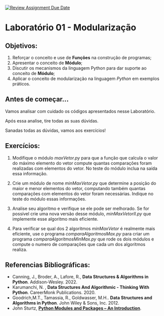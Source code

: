 [![Review Assignment Due Date](https://classroom.github.com/assets/deadline-readme-button-22041afd0340ce965d47ae6ef1cefeee28c7c493a6346c4f15d667ab976d596c.svg)](https://classroom.github.com/a/eebz67uX)
# Laboratório 01 - Modularização

## Objetivos:

1. Reforçar o conceito e use de **Funções** na construção de programas;
2. Apresentar o conceito de **Módulo**;
3. Discutir os mecanismos da linguagem Python para dar suporte ao conceito de **Módulo**;
4. Aplicar o conceito de modularização na linguagem *Python* em exemplos práticos.

## Antes de começar...

Vamos analisar com cuidado os códigos apresentados nesse Laboratório. 

Após essa analise, tire todas as suas dúvidas. 

Sanadas todas as dúvidas, vamos aos exercícios!

## Exercícios:

1. Modifique o módulo *maxVetor.py* para que a função que calcula o valor do máximo elemento do vetor compute quantas comparações foram realizadas com elementos do vetor. No teste do módulo inclua na saída essa informação. 

2. Crie um módulo de nome *minMaxVetor.py* que determine a posição do maior e menor elementos do vetor, computando também quantas comparações com elementos do vetor foram necessárias. Indique no teste do módulo essas informações. 

3. Analise seu algoritmo e verifique se ele pode ser melhorado. Se for possível crie uma nova versão desse módulo, *minMaxVetorII.py* que implemente esse algoritmo mais eficiente. 

4. Para verificar se qual dos 2 algoritmos *minMaxVetor* é realmente mais eficiente, use o programa *comparaAlgoritmosMax.py* para criar um  programa *comparaAlgoritmosMinMax.py* que rode os dois módulos e compute o numero de comparações que cada um dos algoritmos realiza. 

## Referencias Bibliográficas:

- Canning, J., Broder, A., Lafore, R., **Data Structures & Algorithms in Python**. Addison-Wesley. 2022. 
- Karumanchi, N. , **Data Structures And Algorithmic - Thinking With Python**. CareerMonk Publications. 2020.
- Goodrich,M.T., Tamassia, R., Goldwasser, M.H.. **Data Structures and Algorithms in Python**. John Wiley & Sons, Inc. 2012.
- John Sturtz, [**Python Modules and Packages – An Introduction**](https://realpython.com/python-modules-packages/).
